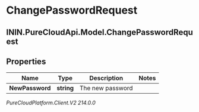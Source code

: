 # ChangePasswordRequest

## ININ.PureCloudApi.Model.ChangePasswordRequest

## Properties

|Name | Type | Description | Notes|
|------------ | ------------- | ------------- | -------------|
| **NewPassword** | **string** | The new password | |



_PureCloudPlatform.Client.V2 214.0.0_
